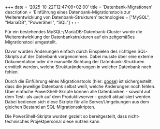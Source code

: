 +++
date = '2025-10-22T12:47:09+02:00'
title = 'Datenbank-Migrationen'
description = 'Einführung eines Datenbank-Migrationstools zur Weiterentwicklung von Datenbank-Strukturen'
technologies = ["MySQL", "MariaDB", "PowerShell", "SQL"]
+++

Für ein bestehendes MySQL-/MariaDB-Datenbank-Cluster wurde die Weiterentwicklung der Datenbankstrukturen auf ein zeitgemäßes Migrationstool umgestellt.

Davor wurden Änderungen einfach durch Einspielen des richtigen SQL-Skripts auf der Datenbank vorgenommen. Dabei musste über eine externe Dokumentation oder die manuelle Sichtung der Datenbank-Strukturen ermittelt werden, welche Strukturänderungen in welcher Datenbank noch fehlen.

Durch die Einführung eines Migrationstools (hier: [goose](https://pressly.github.io/goose/)) ist sichergestellt, dass die jeweilige Datenbank selbst weiß, welche Änderungen noch fehlen. Über einfache PowerShell-Skripte können alle Datenbanken - sowohl auf dem Test- als auch auf dem Produktivserver - gezielt aktualisiert werden. Dabei bedienen sich diese Skripte für alle Server/Umgebungen aus dem gleichen Bestand an SQL-Migrationsskripten.

Die PowerShell-Skripte wurden gezielt so bereitgestellt, dass nicht-technisches Projektpersonal diese nutzen kann.
